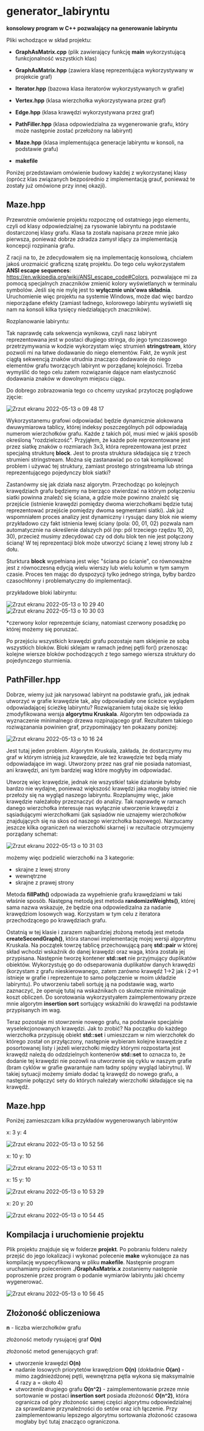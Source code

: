 # generator_labiryntu
**konsolowy program w C++ pozwalający na generowanie labiryntu**

Pliki wchodzące w skład projektu:

- **GraphAsMatrix.cpp** (plik zawierający funkcję **main** wykorzystującą funkcjonalność wszystkich klas)

- **GraphAsMatrix.hpp** (zawiera klasę reprezentująca wykorzystywany w projekcie graf)
- **Iterator.hpp** (bazowa klasa iteratorów wykorzystywanych w grafie)
- **Vertex.hpp** (klasa wierzchołka wykorzystywana przez graf)
- **Edge.hpp** (klasa krawędzi wykorzystywana przez graf)

- **PathFiller.hpp** (klasa odpowiedzialna za wygenerowanie grafu, który może następnie zostać przełożony na labirynt)
- **Maze.hpp** (klasa implementująca generacje labiryntu w konsoli, na podstawie grafu)

- **makefile**

Poniżej przedstawiam omówienie budowy każdej z wykorzystanej klasy (oprócz klas związanych bezpośrednio z implementacją grauf, ponieważ te zostały już omówione przy innej okazji).


## Maze.hpp

Przewrotnie omówienie projektu rozpocznę od ostatniego jego elementu, czyli od klasy odpowiedzialnej za rysowanie labiryntu na podstawie dostarczonej klasy grafu. Klasa ta została napisana przeze mnie jako pierwsza, ponieważ dobrze zdradza zamysł idący za implementacją koncepcji rozpinania grafu.

Z racji na to, że zdecydowałem się na implementację konsolową, chciałem jakoś urozmaicić graficzną szatę projektu. Do tego celu wykorzystałem **ANSI escape sequences**: https://en.wikipedia.org/wiki/ANSI_escape_code#Colors, pozwalające mi za pomocą specjalnych znaczników zmienić kolory wyświetlanych w terminalu symbolów. Jeśli się nie mylę jest to **wyłącznie unix'owa składnia**. Uruchomienie więc projektu na systemie Windows, może dać więc bardzo nieporządane efekty (zamiast ładnego, kolorowego labiryntu wyświetli się nam na konsoli kilka tysięcy niedziałających znaczników).

Rozplanowanie labiryntu:

Tak naprawdę cała sekwencja wynikowa, czyli nasz labirynt reprezentowana jest w postaci długiego stringa, do jego tymczasowego przetrzymywania w kodzie wykorzystam więc strumień **stringstream**, który pozwoli mi na łatwe dodawanie do niego elementów. Fakt, że wynik jest ciągłą sekwencją znaków utrudnia znacząco dodawanie do niego elementów grafu tworzących labirynt w porządanej kolejności. Trzeba wymyślić do tego celu zatem rozwiązanie dające nam elastyczność dodawania znaków w dowolnym miejscu ciągu.

Do dobrego zobrazowania tego co chcemy uzyskać przytoczę poglądowe zjęcie:


![Zrzut ekranu 2022-05-13 o 09 48 17](https://user-images.githubusercontent.com/36136484/168236473-74c3497f-7413-420c-bbf9-daf7302d7747.png)


Wykorzystanemu grafowi odpowiadać będzie dynamicznie alokowana dwuwymiarowa tablicy, której indeksy poszczególnych pól odpowiadają numerom wierzchołków grafu. Każde z takich pól, musi mieć w jakiś sposób określoną "rozdzielczość". Przyjąłem, że każde pole reprezentowane jest przez siatkę znaków o rozmiarach 3x3, która reprezentowana jest przez specjalną strukturę **block**. Jest to prosta struktura składająca się z trzech strumieni stringstream. Można się zastanawiać po co tak komplikować problem i używać tej struktury, zamiast prostego stringstreama lub stringa reprezentującego pojedynczy blok siatki?

Zastanówmy się jak działa nasz algorytm. Przechodząc po kolejnych krawędziach grafu będziemy na bierząco stwierdzać na którym połączeniu siatki powinna znaleźć się ściana, a gdzie może powinno znaleźć się przejście (istnienie krawędzi pomiędzy dwoma wierzchołkami będzie tutaj reprezentować przejście pomiędzy dwoma segmentami siatki). Jak już wspomniałem proces analizy jest dynamiczny i rysując dany blok nie wiemy przykładowo czy fakt istnienia lewej ściany (pola: 00, 01, 02) pozwala nam automatycznie na określenie dalszych pól (np: pól trzeciego rzędzu 10, 20, 30), przecież musimy zdecydować czy od dołu blok ten nie jest połączony ścianą! W tej reprezentacji blok może utworzyć ścianę z lewej strony lub z dołu.

Sturktura **block** wypełniana jest więc "ściana po ścianie", co równoważne jest z równoczesną edycją wielu wierszy lub wielu kolumn w tym samym czasie. Proces ten mając do dyspozycji tylko jednego stringa, byłby bardzo czasochłonny i problematyczny do implementacji.

przykładowe bloki labiryntu:

![Zrzut ekranu 2022-05-13 o 10 29 40](https://user-images.githubusercontent.com/36136484/168243617-a25a3126-210d-4dee-8791-8b7e0fecc66c.png) &nbsp;![Zrzut ekranu 2022-05-13 o 10 30 03](https://user-images.githubusercontent.com/36136484/168243689-35c0e77d-481a-420f-862c-b066cec4364f.png)

*czerwony kolor reprezentuje ściany, natomiast czerwony posadzkę po której możemy się poruszać.

Po przejściu wszystkich krawędzi grafu pozostaje nam sklejenie ze sobą wszystkich bloków. Bloki sklejam w ramach jednej pętli for() przenosząc kolejne wiersze bloków pochodzących z tego samego wiersza struktury do pojedynczego sturmienia.


## PathFiller.hpp

Dobrze, wiemy już jak narysować labirynt na podstawie grafu, jak jednak utworzyć w grafie krawędzie tak, aby odpowiadiały one ścieżce wyglądem odpowiadającej ścieżkę labiryntu? Rozwiązaniem tutaj okaże się lekko zmodyfikowana wersja **algorytmu Kruskala**. Algorytm ten odpowiada za wyznaczenie minimalnego drzewa rozpinającego graf. Rezultatem takiego roziwązanania powinien graf, przypominający ten pokazany poniżej:

![Zrzut ekranu 2022-05-13 o 10 16 24](https://user-images.githubusercontent.com/36136484/168241256-a957a8f3-0519-445d-a65e-b8eba7fc0b8c.png)

Jest tutaj jeden problem. Algorytm Kruskala, zakłada, że dostarczymy mu graf w którym istnieją już krawędzie, ale też krawędzie też będą miały odpowiadające im wagi. Utworzony przez nas graf nie posiada natomiast, ani krawędzi, ani tym bardziej wag które mogłyby im odpowiadać.

Utworzę więc krawędzie, jednak nie wszystkie! takie działanie byłoby bardzo nie wydajne, ponieważ większość krawędzi jaka mogłaby istnieć nie przełoży się na wygląd naszego labiryntu. Rozplanujmy więc, jakie krawędzie należałoby przeznaczyć do analizy. Tak naprawdę w ramach danego wierzchołka interesuje nas wyłącznie utworzenie krawędzi z sąsiadującymi wierzchołkami (jak sąsiadów nie uznajemy wierzchołków znajdujących się na skos od naszego wierzchołka bazowego). Narzucamy jeszcze kilka ograniczeń na wierzchołki skarnej i w rezultacie otrzymujemy porządany schemat:

![Zrzut ekranu 2022-05-13 o 10 31 03](https://user-images.githubusercontent.com/36136484/168244525-f9a4d057-5e3a-44e2-bde9-b25149318846.png)

możemy więc podzielić wierzchołki na 3 kategorie:
- skrajne z lewej strony
- wewnętrzne
- skrajne z prawej strony

Metoda **fillPath()** odpowiada za wypełnienie grafu krawędziami w taki właśnie sposób. Następną metodą jest metoda **randomizeWeights()**, której sama nazwa wskazuje, że będzie ona odpowiedizalna za nadanie krawędziom losowych wag. Korzystam w tym celu z iteratora przechodzącego po krawędziach grafu.

Ostatnią w tej klasie i zarazem najbardziej złożoną metodą jest metoda **createSecondGraph()**, która stanowi implementację mojej wersji algorytmu Kruskala. Na początek towrzę tablicę przechowującą parę **std::pair** w której skład wchodzi wskaźnik do danej krawędzi oraz waga, która została jej przypisana. Następnie tworzę kontener **std::set** nie przyjmujący duplikatów obiektów. Wykorzystuję go do odseparowania duplikatów danych krawędzi (korzystam z grafu nieskierowanego, zatem zarówno krawędź 1->2 jak i 2->1 istnieje w grafie i reprezentuje to samo połączenie w moim układzie labiryntu). Po utworzeniu tabeli sortuję ją na podstawie wag, warto zaznaczyć, że operuję tutaj na wskaźnikach co skutecznie minimalizuje koszt obliczeń. Do sorotowania wykorzystyałem zaimplementowany przeze mnie algorytm **insertion sort** sortujący wskaźniki do krawędzi na podstawie przypisanych im wag.

Teraz pozostaje mi stowrzenie nowego grafu, na podstawie specjalnie wyselekcjonowanych krawędzi. Jak to zrobić? Na początku do każdego wierzchołka przypisuję obiekt **std::set** i umieszczam w nim wierzchołek do którego został on przyłączony, następnie wybieram kolejne krawędzie z posortowanej listy i jeżeli wierzchołki między którymi rozpostarta jest krawędź należą do odzdzielnych kontenerów **std::set** to oznacza to, że dodanie tej krawędzi nie pozowli na utworzenie się cyklu w naszym grafie (bram cyklów w grafie gwarantuje nam ładny spójny wygląd labirytnu). W takiej sytuacji możemy śmiało dodać tą krawędź do nowego grafu, a następnie połączyć sety do których należały wierzchołki składające się na krawędź.


## Maze.hpp

Poniżej zamieszczam kilka przykładów wygenerowanych labiryntów

x: 3 y: 4

![Zrzut ekranu 2022-05-13 o 10 52 56](https://user-images.githubusercontent.com/36136484/168247989-f1da6318-7f6e-40c0-91b0-955d78c888a6.png)

x: 10 y: 10

![Zrzut ekranu 2022-05-13 o 10 53 11](https://user-images.githubusercontent.com/36136484/168248042-a746e811-fd4f-4714-b673-6656f714acd4.png)

x: 15 y: 10

![Zrzut ekranu 2022-05-13 o 10 53 29](https://user-images.githubusercontent.com/36136484/168248090-25d9892e-114e-41ac-824b-86320513cec7.png)

x: 20 y: 20

![Zrzut ekranu 2022-05-13 o 10 54 45](https://user-images.githubusercontent.com/36136484/168248373-d21f2407-829a-4872-a457-3c66aa1d3402.png)

## Kompilacja i uruchomienie projektu

Plik projektu znajduje się w folderze **projekt**. Po pobraniu folderu należy przejść do jego lokalizacji i wykonać polecenie **make** wykonujące za nas kompilację wyspecyfikowaną w pliku **makefile**. Następnie program uruchamiamy poleceniem **./GraphAsMatrix.x** zostaniemy następnie poproszenie przez program o podanie wymiarów labiryntu jaki chcemy wygenerować.

![Zrzut ekranu 2022-05-13 o 10 56 45](https://user-images.githubusercontent.com/36136484/168248766-d06e83c6-9372-4809-a823-ae41d786b644.png)


## Złożoność obliczeniowa 

**n** - liczba wierzchołków grafu

złożoność metody rysującej graf **O(n)**

złożoność metod generujących graf:

- utworzenie krawędzi **O(n)**
- nadanie losowych priorytetów krawędziom **O(n)** (dokładnie **O(an)** - mimo zagdnieżdżonej pętli, wewnętrzna pętla wykona się maksymalnie 4 razy a = około 4)
- utworzenie drugiego grafu **O(n^2)** - zaimplementowanie przeze mnie sortowanie w postaci **insertion sort** posiada złożoność **O(n^2)**, która ogranicza od góry złożonośc samej części algorytmu odpowiedzialnej za sprawdzanie przynależności do setów oraz ich łączenie. Przy zaimplementowaniu lepszego algorytmu sortowania złożoność czasowa mogłaby być tutaj znacząco ograniczona.
